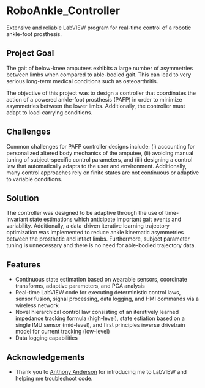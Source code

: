 
# RoboAnkle_Controller
Extensive and reliable LabVIEW program for real-time control of a robotic ankle-foot prosthesis.

## Project Goal
The gait of below-knee amputees exhibits a large number of asymmetries between limbs when compared to able-bodied gait. This can lead to very serious long-term medical conditions such as osteoarthritis.

The objective of this project was to design a controller that coordinates the action of a powered ankle-foot prosthesis (PAFP) in order to minimize asymmetries between the lower limbs. Additionally, the controller must adapt to load-carrying conditions.

## Challenges
Common challenges for PAFP controller designs include: (i) accounting for personalized altered body mechanics of the amputee, (ii) avoiding manual tuning of subject-specific control parameters, and (iii) designing a control law that automatically adapts to the user and environment. Additionally, many control approaches rely on finite states are not continuous or adaptive to variable conditions.

## Solution
The controller was designed to be adaptive through the use of time-invariant state estimations which anticipate important gait events and variability. Additionally, a data-driven iterative learning trajectory optimization was implemented to reduce ankle kinematic asymmetries between the prosthetic and intact limbs. Furthermore, subject parameter tuning is unnecessary and there is no need for able-bodied trajectory data.

## Features
- Continuous state estimation based on wearable sensors, coordinate transforms, adaptive parameters, and PCA analysis
- Real-time LabVIEW code for executing deterministic control laws, sensor fusion, signal processing, data logging, and HMI commands via a wireless network
- Novel hierarchical control law consisting of an iteratively learned impedance tracking formula (high-level), state estiation based on a single IMU sensor (mid-level), and first principles inverse drivetrain model for current tracking (low-level)
- Data logging capabilities

## Acknowledgements
- Thank you to [Anthony Anderson](https://github.com/ajanders) for introducing me to LabVIEW and helping me troubleshoot code. 
